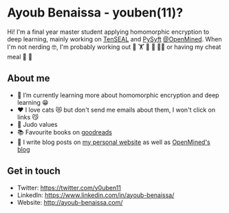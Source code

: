 # Ayoub Benaissa - youben(11)?

Hi! I'm a final year master student applying homomorphic encryption to deep learning, mainly working on [TenSEAL](https://github.com/OpenMined/TenSEAL) and [PySyft](https://github.com/OpenMined/PySyft) [@OpenMined](https://github.com/OpenMined). When I'm not nerding :nerd_face:, I'm probably working out :martial_arts_uniform: :weight_lifting: :wrestling: :bicyclist: :running_man: or having my cheat meal :pizza: :taco:

## About me

- 🔭 I’m currently learning more about homomorphic encryption and deep learning :grin:
- :heart: I love cats :heart_eyes_cat: but don't send me emails about them, I won't click on links :smirk_cat:
- :martial_arts_uniform: Judo values
- :books: Favourite books on [goodreads](https://www.goodreads.com/youben11)
- :ledger: I write blog posts on [my personal website](https://www.ayoub-benaissa.com/blog/) as well as [OpenMined's blog](https://blog.openmined.org/author/ayoub/)

## Get in touch
- Twitter: https://twitter.com/y0uben11
- LinkedIn: https://www.linkedin.com/in/ayoub-benaissa/
- Website: http://ayoub-benaissa.com/


<!--
**youben11/youben11** is a ✨ _special_ ✨ repository because its `README.md` (this file) appears on your GitHub profile.

Here are some ideas to get you started:

- 🔭 I’m currently working on ...
- 🌱 I’m currently learning ...
- 👯 I’m looking to collaborate on ...
- 🤔 I’m looking for help with ...
- 💬 Ask me about ...
- 📫 How to reach me: ...
- 😄 Pronouns: ...
- ⚡ Fun fact: ...
-->
